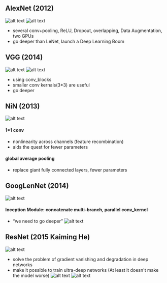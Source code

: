 ## AlexNet (2012)
![alt text](assets/note/image-2.png)
![alt text](assets/note/image.png)
- several conv+pooling, ReLU, Dropout, overlapping, Data Augmentation, two GPUs
- go deeper than LeNet, launch a Deep Learning Boom


## VGG (2014)
![alt text](assets/note/image-1.png)
![alt text](assets/note/image-9.png)
- using conv_blocks
- smaller conv kernals(3*3) are useful
- go deeper


## NiN (2013)
![alt text](assets/note/image-3.png)
#### 1*1 conv
- nonlinearity across channels (feature recombination)
- aids the quest for fewer parameters

#### global average pooling
- replace giant fully connected layers, fewer parameters 


## GoogLenNet (2014)
![alt text](assets/note/image-6.png)
#### Inception Module: concatenate multi-branch, parallel conv_kernel
-  “we need to go deeper”
![alt text](assets/note/image-5.png)


## ResNet (2015 Kaiming He)
![alt text](assets/note/image-7.png)
- solve the problem of gradient vanishing and degradation in deep networks
- make it possible to train ultra-deep networks (At least it doesn't make the model worse) 
![alt text](assets/note/image-8.png)
![alt text](assets/note/image-10.png)